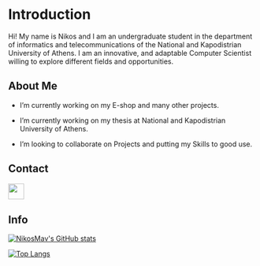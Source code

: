 <h1> Introduction </h1>
<p align='center'>
</p>

<div size='20px'> Hi! My name is Nikos and I am an undergraduate student in the department of informatics and telecommunications of the National and Kapodistrian University of Athens. I am an innovative, and adaptable Computer Scientist willing to explore different fields and opportunities. 
</div>

<h2> About Me </h2>

- I’m currently working on my E-shop and many other projects.

- I’m currently working on my thesis at National and Kapodistrian University of Athens.

- I’m looking to collaborate on Projects and putting my Skills to good use.


<h2> Contact </h2>
<a href = 'https://www.linkedin.com/in/nikolaos-mavrapidis-990314194'> <img width = '32px' align= 'center' src="https://raw.githubusercontent.com/rahulbanerjee26/githubAboutMeGenerator/main/icons/linked-in-alt.svg"/></a> 

<h2> Info </h2>

[![NikosMav's GitHub stats](https://github-readme-stats.vercel.app/api?username=NikosMav)](https://github.com/NikosMav/github-readme-stats)

[![Top Langs](https://github-readme-stats.vercel.app/api/top-langs/?username=NikosMav&layout=compact)](https://github.com/NikosMav/github-readme-stats)
